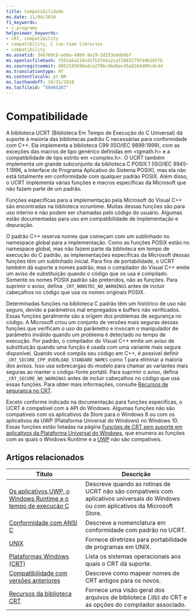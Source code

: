 ```yaml
---
title: Compatibilidade
ms.date: 11/04/2016
f1_keywords:
- c.programs
helpviewer_keywords:
- CRT, compatibility
- compatibility, C run-time libraries
- compatibility
ms.assetid: 346709cb-edda-4909-9a19-3d253eddb6b7
ms.openlocfilehash: f562a6a214cd1fb3feba2caf26831797d4b182fb
ms.sourcegitcommit: 6052185696adca270bc9bdbec45a626dd89cdcdd
ms.translationtype: HT
ms.contentlocale: pt-BR
ms.lasthandoff: 10/31/2018
ms.locfileid: "50465267"
---
```

# <a name="compatibility"></a>Compatibilidade

A biblioteca UCRT (Biblioteca Em Tempo de Execução do C Universal) dá suporte à maioria das bibliotecas padrão C necessárias para conformidade com C++. Ela implementa a biblioteca C99 (ISO/IEC 9899:1999), com as exceções das macros de tipo genérico definidas em \<tgmath.h> e a compatibilidade de tipo estrito em \<complex.h>. O UCRT também implementa um grande subconjunto da biblioteca C POSIX.1 (ISO/IEC 9945-1:1996, a Interface de Programa Aplicativo do Sistema POSIX), mas ela não está totalmente em conformidade com qualquer padrão POSIX.  Além disso, o UCRT implementa várias funções e macros específicas da Microsoft que não fazem parte de um padrão.

Funções específicas para a implementação pela Microsoft do Visual C++ são encontradas na biblioteca vcruntime.  Muitas dessas funções são para uso interno e não podem ser chamadas pelo código do usuário. Algumas estão documentadas para uso em compatibilidade de implementação e depuração.

O padrão C++ reserva nomes que começam com um sublinhado no namespace global para a implementação. Como as funções POSIX estão no namespace global, mas não fazem parte da biblioteca em tempo de execução do C padrão, as implementações específicas da Microsoft dessas funções têm um sublinhado inicial. Para fins de portabilidade, o UCRT também dá suporte a nomes padrão, mas o compilador do Visual C++ emite um aviso de substituição quando o código que os usa é compilado. Somente os nomes POSIX padrão são preteridos, não as funções. Para suprimir o aviso, defina `_CRT_NONSTDC_NO_WARNINGS` antes de incluir cabeçalhos no código que usa os nomes originais POSIX.

Determinadas funções na biblioteca C padrão têm um histórico de uso não seguro, devido a parâmetros mal empregados e buffers não verificados. Essas funções geralmente são a origem dos problemas de segurança no código. A Microsoft criou um conjunto de versões mais seguras dessas funções que verificam o uso do parâmetro e invocam o manipulador de parâmetro inválido quando um problema é detectado no tempo de execução.  Por padrão, o compilador do Visual C++ emite um aviso de substituição quando uma função é usada com uma variante mais segura disponível. Quando você compila seu código em C++, é possível definir `_CRT_SECURE_CPP_OVERLOAD_STANDARD_NAMES` como 1 para eliminar a maioria dos avisos. Isso usa sobrecargas do modelo para chamar as variantes mais seguras ao manter o código-fonte portátil. Para suprimir o aviso, defina `_CRT_SECURE_NO_WARNINGS` antes de incluir cabeçalhos no código que usa essas funções. Para obter mais informações, consulte [Recursos de segurança no CRT](../c-runtime-library/security-features-in-the-crt.md).

Exceto conforme indicado na documentação para funções específicas, o UCRT é compatível com a API do Windows.  Algumas funções não são compatíveis com os aplicativos da Store para o Windows 8 ou com os aplicativos da UWP (Plataforma Universal do Windows) no Windows 10. Essas funções estão listadas na página [Funções de CRT sem suporte em aplicativos da Plataforma Universal do Windows](../cppcx/crt-functions-not-supported-in-universal-windows-platform-apps.md), que enumera as funções com as quais o Windows Runtime e a [UWP](/uwp) não são compatíveis.

## <a name="related-articles"></a>Artigos relacionados

|Título|Descrição|
|-----------|-----------------|
|[Os aplicativos UWP, o Windows Runtime e o tempo de execução C](../c-runtime-library/windows-store-apps-the-windows-runtime-and-the-c-run-time.md)|Descreve quando as rotinas de UCRT não são compatíveis com aplicativos universais do Windows ou com aplicativos da Microsoft Store.|
|[Conformidade com ANSI C](../c-runtime-library/ansi-c-compliance.md)|Descreve a nomenclatura em conformidade com padrão no UCRT.|
|[UNIX](../c-runtime-library/unix.md)|Fornece diretrizes para portabilidade de programas em UNIX.|
|[Plataformas Windows (CRT)](../c-runtime-library/windows-platforms-crt.md)|Lista os sistemas operacionais aos quais o CRT dá suporte.|
|[Compatibilidade com versões anteriores](../c-runtime-library/backward-compatibility.md)|Descreve como mapear nomes de CRT antigos para os novos.|
|[Recursos da biblioteca CRT](../c-runtime-library/crt-library-features.md)|Fornece uma visão geral dos arquivos de biblioteca (.lib) do CRT e as opções do compilador associado.|